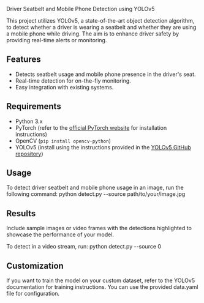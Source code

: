 Driver Seatbelt and Mobile Phone Detection using YOLOv5

This project utilizes YOLOv5, a state-of-the-art object detection algorithm, 
to detect whether a driver is wearing a seatbelt and whether they are using a mobile phone while driving. 
The aim is to enhance driver safety by providing real-time alerts or monitoring.

## Features
- Detects seatbelt usage and mobile phone presence in the driver's seat.
- Real-time detection for on-the-fly monitoring.
- Easy integration with existing systems.

## Requirements

- Python 3.x
- PyTorch (refer to the [official PyTorch website](https://pytorch.org/) for installation instructions)
- OpenCV (`pip install opencv-python`)
- YOLOv5 (install using the instructions provided in the [YOLOv5 GitHub repository](https://github.com/ultralytics/yolov5))

## Usage

To detect driver seatbelt and mobile phone usage in an image, run the following command:
python detect.py --source path/to/your/image.jpg

## Results
Include sample images or video frames with the detections highlighted to showcase the performance of your model.

To detect in a video stream, run:
python detect.py --source 0

## Customization
If you want to train the model on your custom dataset, refer to the YOLOv5 documentation for training instructions.
You can use the provided data.yaml file for configuration.
